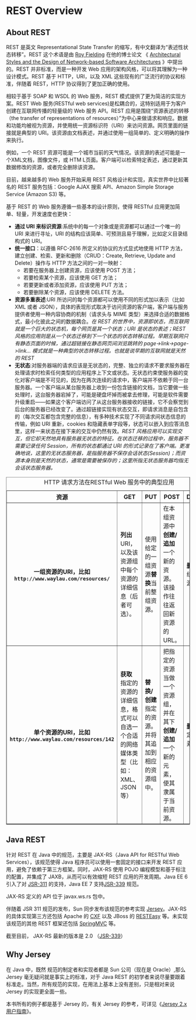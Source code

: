 REST Overview
=========

## About REST

REST 是英文 Representational State Transfer 的缩写，有中文翻译为“表述性状态转移”。REST 这个术语是由 [Roy Fielding](http://www.ics.uci.edu/~fielding/) 在他的博士论文 《 [Architectural Styles and the Design of Network-based Software Architectures](http://www.ics.uci.edu/~fielding/pubs/dissertation/top.htm) 》中提出的。REST 并非标准，而是一种开发 Web 应用的架构风格，可以将其理解为一种设计模式。REST 基于 HTTP，URI，以及 XML 这些现有的广泛流行的协议和标准，伴随着 REST，HTTP 协议得到了更加正确的使用。

相较于基于 SOAP 和 WSDL 的 Web 服务，REST 模式提供了更为简洁的实现方案。REST Web 服务(RESTful web services)是松耦合的，这特别适用于为客户创建在互联网传播的轻量级的 Web 服务 API。REST 应用是围绕“资源表述的转移（the transfer of representations of resources）”为中心来做请求和响应。数据和功能均被视为资源，并使用统一资源标识符（URI）来访问资源。网页里面的链接就是典型的 URI。该资源由文档表述，并通过使用一组简单的、定义明确的操作来执行。

例如，一个 REST 资源可能是一个城市当前的天气情况。该资源的表述可能是一个XML文档，图像文件，或 HTM L页面。客户端可以检索特定表述，通过更新其数据修改的资源，或者完全删除该资源。

目前，越来越多的 Web 服务开始采用 REST 风格设计和实现，真实世界中比较著名的 REST 服务包括：Google AJAX 搜索 API、Amazon Simple Storage Service (Amazon S3) 等。

基于 REST 的 Web 服务遵循一些基本的设计原则，使得 RESTful 应用更加简单、轻量，开发速度也更快：

* **通过 URI 来标识资源**:系统中的每一个对象或是资源都可以通过一个唯一的 URI 来进行寻址，URI 的结构应该简单、可预测且易于理解，比如定义目录结构式的 URI。
* **统一接口**：以遵循 RFC-2616 所定义的协议的方式显式地使用 HTTP 方法，建立创建、检索、更新和删除（CRUD：Create, Retrieve, Update and Delete）操作与 HTTP 方法之间的一对一映射：
  * 若要在服务器上创建资源，应该使用 POST 方法；
  * 若要检索某个资源，应该使用 GET 方法；
  * 若要更新或者添加资源，应该使用 PUT 方法；
  * 若要删除某个资源，应该使用 DELETE 方法。
* **资源多重表述**:URI 所访问的每个资源都可以使用不同的形式加以表示（比如 XML 或者 JSON），具体的表现形式取决于访问资源的客户端，客户端与服务提供者使用一种内容协商的机制（请求头与 MIME 类型）来选择合适的数据格式，最小化彼此之间的数据耦合。*在 REST 的世界中，资源即状态，而互联网就是一个巨大的状态机，每个网页是其一个状态；URI 是状态的表述；REST 风格的应用则是从一个状态迁移到下一个状态的状态转移过程。早期互联网只有静态页面的时候，通过超链接在静态网页间浏览跳转的 page->link->page->link… 模式就是一种典型的状态转移过程。也就是说早期的互联网就是天然的 REST*
* **无状态**:对服务器端的请求应该是无状态的，完整、独立的请求不要求服务器在处理请求时检索任何类型的应用程序上下文或状态。无状态约束使服务器的变化对客户端是不可见的，因为在两次连续的请求中，客户端并不依赖于同一台服务器。一个客户端从某台服务器上收到一份包含链接的文档，当它要做一些处理时，这台服务器宕掉了，可能是硬盘坏掉而被拿去修理，可能是软件需要升级重启——如果这个客户端访问了从这台服务器接收的链接，它不会察觉到后台的服务器已经改变了。通过超链接实现有状态交互，即请求消息是自包含的（每次交互都包含完整的信息），有多种技术实现了不同请求间状态信息的传输，例如 URI 重新，cookies 和隐藏表单字段等，状态可以嵌入到应答消息里，这样一来状态在接下来的交互中仍然有效。*REST 风格应用可以实现交互，但它却天然地具有服务器无状态的特征。在状态迁移的过程中，服务器不需要记录任何 Session，所有的状态都通过 URI 的形式记录在了客户端。更准确地说，这里的无状态服务器，是指服务器不保存会话状态(Session)；而资源本身则是天然的状态，通常是需要被保存的；这里所指无状态服务器均指无会话状态服务器。*

<table border="1">
<caption>HTTP 请求方法在RESTful Web 服务中的典型应用</caption>
<tbody><tr>
<th>资源</th>
<th>GET</th>
<th>PUT</th>
<th>POST</th>
<th>DELETE</th>
</tr>
<tr>
<th>一组资源的URI，比如<code>http://www.waylau.com/resources/</code></th>
<td><b>列出</b> URI，以及该资源组中每个资源的详细信息（后者可选）。</td>
<td>使用给定的一组资源<b>替换</b>当前整组资源。</td>
<td>在本组资源中<b>创建/追加</b>一个新的资源。 该操作往往返回新资源的URL。</td>
<td><b>删除</b> 整组资源。</td>
</tr>
<tr>
<th>单个资源的URI，比如<code>http://www.waylau.com/resources/142</code></th>
<td><b>获取</b> 指定的资源的详细信息，格式可以自选一个合适的网络媒体类型（比如：XML、JSON等）</td>
<td><b>替换/创建</b> 指定的资源。并将其追加到相应的资源组中。</td>
<td>把指定的资源当做一个资源组，并在其下<b>创建/追加</b>一个新的元素，使其隶属于当前资源。</td>
<td><b>删除</b> 指定的元素。</td>
</tr>
</tbody>
</table>

## Java REST

针对 REST 在 Java 中的规范，主要是 JAX-RS（Java API for RESTful Web Services），该规范使得 Java 程序员可以使用一套固定的接口来开发 REST 应用，避免了依赖于第三方框架。同时，JAX-RS 使用 POJO 编程模型和基于标注的配置，并集成了 JAXB，从而可以有效缩短 REST 应用的开发周期。Java EE 6 引入了对 [JSR-311](https://jsr311.java.net/) 的支持，Java EE 7 支持[JSR-339](http://jcp.org/en/jsr/detail?id=339) 规范。

JAX-RS 定义的 API 位于 javax.ws.rs 包中。

伴随着 JSR 311 规范的发布，Sun 同步发布该规范的参考实现 [Jersey](https://jersey.java.net/)。JAX-RS 的具体实现第三方还包括 Apache 的 [CXF](http://cxf.apache.org/) 以及 JBoss 的 [RESTEasy](http://resteasy.jboss.org/) 等。未实现该规范的其他 REST 框架还包括 [SpringMVC](http://spring.io/) 等。

截至目前， JAX-RS 最新的版本是 2.0 （[JSR-339](http://jcp.org/en/jsr/detail?id=339)）

## Why Jersey 

在 Java 中，既然 规范的制定者和实现者都是 Sun 公司（现在是 Oracle）,那么 Jersey 毫无疑问就是事实上的标准，对于 Java REST 的初学者来说尽量要跟着标准走。当然，所有规范的实现，在用法上基本上没有差别，只是相对来说 Jersey 的实现更全面一些。

本书所有的例子都是基于 Jersey 的，有关 Jersey 的参考，可详见《[Jersey 2.x 用户指南](https://github.com/waylau/Jersey-2.x-User-Guide)》。
